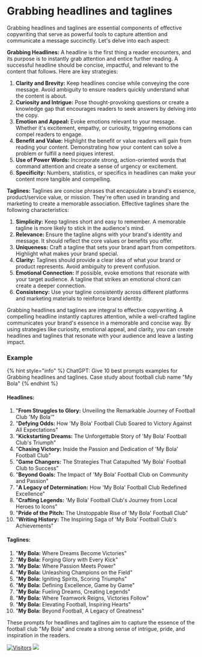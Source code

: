 # Grabbing headlines and taglines

Grabbing headlines and taglines are essential components of effective copywriting that serve as powerful tools to capture attention and communicate a message succinctly. Let's delve into each aspect:

**Grabbing Headlines:** A headline is the first thing a reader encounters, and its purpose is to instantly grab attention and entice further reading. A successful headline should be concise, impactful, and relevant to the content that follows. Here are key strategies:

1. **Clarity and Brevity:** Keep headlines concise while conveying the core message. Avoid ambiguity to ensure readers quickly understand what the content is about.
2. **Curiosity and Intrigue:** Pose thought-provoking questions or create a knowledge gap that encourages readers to seek answers by delving into the copy.
3. **Emotion and Appeal:** Evoke emotions relevant to your message. Whether it's excitement, empathy, or curiosity, triggering emotions can compel readers to engage.
4. **Benefit and Value:** Highlight the benefit or value readers will gain from reading your content. Demonstrating how your content can solve a problem or fulfill a need piques interest.
5. **Use of Power Words:** Incorporate strong, action-oriented words that command attention and create a sense of urgency or excitement.
6. **Specificity:** Numbers, statistics, or specifics in headlines can make your content more tangible and compelling.

**Taglines:** Taglines are concise phrases that encapsulate a brand's essence, product/service value, or mission. They're often used in branding and marketing to create a memorable association. Effective taglines share the following characteristics:

1. **Simplicity:** Keep taglines short and easy to remember. A memorable tagline is more likely to stick in the audience's mind.
2. **Relevance:** Ensure the tagline aligns with your brand's identity and message. It should reflect the core values or benefits you offer.
3. **Uniqueness:** Craft a tagline that sets your brand apart from competitors. Highlight what makes your brand special.
4. **Clarity:** Taglines should provide a clear idea of what your brand or product represents. Avoid ambiguity to prevent confusion.
5. **Emotional Connection:** If possible, evoke emotions that resonate with your target audience. A tagline that strikes an emotional chord can create a deeper connection.
6. **Consistency:** Use your tagline consistently across different platforms and marketing materials to reinforce brand identity.

Grabbing headlines and taglines are integral to effective copywriting. A compelling headline instantly captures attention, while a well-crafted tagline communicates your brand's essence in a memorable and concise way. By using strategies like curiosity, emotional appeal, and clarity, you can create headlines and taglines that resonate with your audience and leave a lasting impact.

### Example

{% hint style="info" %}
ChatGPT: Give 10 best prompts examples for Grabbing headlines and taglines. Case study about football club name "My Bola"
{% endhint %}

#### **Headlines:**

1. "**From Struggles to Glory:** Unveiling the Remarkable Journey of Football Club 'My Bola'"
2. "**Defying Odds:** How 'My Bola' Football Club Soared to Victory Against All Expectations"
3. "**Kickstarting Dreams:** The Unforgettable Story of 'My Bola' Football Club's Triumph"
4. "**Chasing Victory:** Inside the Passion and Dedication of 'My Bola' Football Club"
5. "**Game Changers:** The Strategies That Catapulted 'My Bola' Football Club to Success"
6. "**Beyond Goals:** The Impact of 'My Bola' Football Club on Community and Passion"
7. "**A Legacy of Determination:** How 'My Bola' Football Club Redefined Excellence"
8. "**Crafting Legends:** 'My Bola' Football Club's Journey from Local Heroes to Icons"
9. "**Pride of the Pitch:** The Unstoppable Rise of 'My Bola' Football Club"
10. "**Writing History:** The Inspiring Saga of 'My Bola' Football Club's Achievements"

#### **Taglines:**

1. "**My Bola:** Where Dreams Become Victories"
2. "**My Bola:** Forging Glory with Every Kick"
3. "**My Bola:** Where Passion Meets Power"
4. "**My Bola:** Unleashing Champions on the Field"
5. "**My Bola:** Igniting Spirits, Scoring Triumphs"
6. "**My Bola:** Defining Excellence, Game by Game"
7. "**My Bola:** Fueling Dreams, Creating Legends"
8. "**My Bola:** Where Teamwork Reigns, Victories Follow"
9. "**My Bola:** Elevating Football, Inspiring Hearts"
10. "**My Bola:** Beyond Football, A Legacy of Greatness"

These prompts for headlines and taglines aim to capture the essence of the football club "My Bola" and create a strong sense of intrigue, pride, and inspiration in the readers.

[![Visitors](https://api.visitorbadge.io/api/visitors?path=https%3A%2F%2Fgithub.com%2Fdrshahizan\&labelColor=%23697689\&countColor=%23555555\&style=plastic)](https://visitorbadge.io/status?path=https%3A%2F%2Fgithub.com%2Fdrshahizan) ![](https://hit.yhype.me/github/profile?user\_id=81284918)